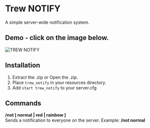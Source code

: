 # Trew NOTIFY

A simple server-wide notification system.

## Demo - click on the image below.
![TREW NOTIFY](https://cdn.discordapp.com/attachments/641076850373689344/646871673043288075/unknown.png)

## Installation

1.  Extract the .zip or Open the .zip.
2.  Place `trew_notify` in your resources directory.
3.  Add `start trew_notify` to your server.cfg


## Commands

**/not [ normal | red | rainbow ]**  
Sends a notification to everyone on the server. Example: **/not normal**
